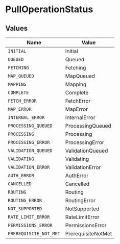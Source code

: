 # PullOperationStatus


## Values

| Name                   | Value                  |
| ---------------------- | ---------------------- |
| `INITIAL`              | Initial                |
| `QUEUED`               | Queued                 |
| `FETCHING`             | Fetching               |
| `MAP_QUEUED`           | MapQueued              |
| `MAPPING`              | Mapping                |
| `COMPLETE`             | Complete               |
| `FETCH_ERROR`          | FetchError             |
| `MAP_ERROR`            | MapError               |
| `INTERNAL_ERROR`       | InternalError          |
| `PROCESSING_QUEUED`    | ProcessingQueued       |
| `PROCESSING`           | Processing             |
| `PROCESSING_ERROR`     | ProcessingError        |
| `VALIDATION_QUEUED`    | ValidationQueued       |
| `VALIDATING`           | Validating             |
| `VALIDATION_ERROR`     | ValidationError        |
| `AUTH_ERROR`           | AuthError              |
| `CANCELLED`            | Cancelled              |
| `ROUTING`              | Routing                |
| `ROUTING_ERROR`        | RoutingError           |
| `NOT_SUPPORTED`        | NotSupported           |
| `RATE_LIMIT_ERROR`     | RateLimitError         |
| `PERMISSIONS_ERROR`    | PermissionsError       |
| `PREREQUISITE_NOT_MET` | PrerequisiteNotMet     |